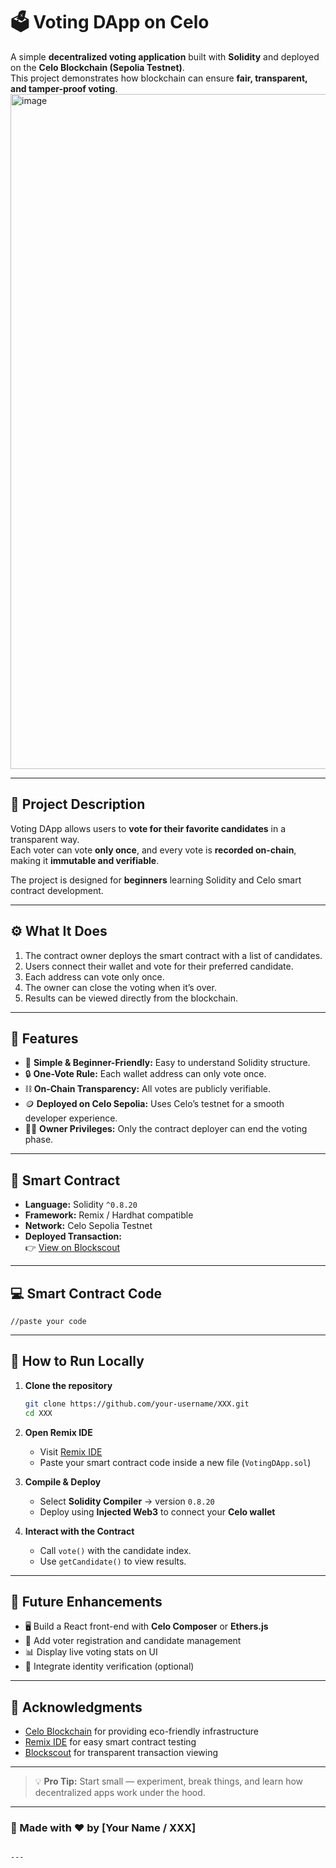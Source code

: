 
# 🗳️ Voting DApp on Celo

A simple **decentralized voting application** built with **Solidity** and deployed on the **Celo Blockchain (Sepolia Testnet)**.  
This project demonstrates how blockchain can ensure **fair, transparent, and tamper-proof voting**.
<img width="1920" height="1080" alt="image" src="https://github.com/user-attachments/assets/da4e9bf9-19a0-4222-abda-85a72adae14a" />

---

## 📜 Project Description

Voting DApp allows users to **vote for their favorite candidates** in a transparent way.  
Each voter can vote **only once**, and every vote is **recorded on-chain**, making it **immutable and verifiable**.

The project is designed for **beginners** learning Solidity and Celo smart contract development.

---

## ⚙️ What It Does

1. The contract owner deploys the smart contract with a list of candidates.  
2. Users connect their wallet and vote for their preferred candidate.  
3. Each address can vote only once.  
4. The owner can close the voting when it’s over.  
5. Results can be viewed directly from the blockchain.

---

## 🌟 Features

- 🧠 **Simple & Beginner-Friendly:** Easy to understand Solidity structure.  
- 🔒 **One-Vote Rule:** Each wallet address can only vote once.  
- ⛓️ **On-Chain Transparency:** All votes are publicly verifiable.  
- 🪙 **Deployed on Celo Sepolia:** Uses Celo’s testnet for a smooth developer experience.  
- 👨‍💼 **Owner Privileges:** Only the contract deployer can end the voting phase.

---

## 📄 Smart Contract

- **Language:** Solidity `^0.8.20`  
- **Framework:** Remix / Hardhat compatible  
- **Network:** Celo Sepolia Testnet  
- **Deployed Transaction:**  
  👉 [View on Blockscout](https://celo-sepolia.blockscout.com/tx/0xbe8b13f067e0a65ad72e9dd860c87ee635243725f4e87330087f9845499b6a96)

---

## 💻 Smart Contract Code

```solidity
//paste your code
````

---

## 🚀 How to Run Locally

1. **Clone the repository**

   ```bash
   git clone https://github.com/your-username/XXX.git
   cd XXX
   ```

2. **Open Remix IDE**

   * Visit [Remix IDE](https://remix.ethereum.org)
   * Paste your smart contract code inside a new file (`VotingDApp.sol`)

3. **Compile & Deploy**

   * Select **Solidity Compiler** → version `0.8.20`
   * Deploy using **Injected Web3** to connect your **Celo wallet**

4. **Interact with the Contract**

   * Call `vote()` with the candidate index.
   * Use `getCandidate()` to view results.

---

## 🧩 Future Enhancements

* 🖥️ Build a React front-end with **Celo Composer** or **Ethers.js**
* 🧾 Add voter registration and candidate management
* 📊 Display live voting stats on UI
* 🔐 Integrate identity verification (optional)

---

## 🙌 Acknowledgments

* [Celo Blockchain](https://celo.org/) for providing eco-friendly infrastructure
* [Remix IDE](https://remix.ethereum.org/) for easy smart contract testing
* [Blockscout](https://blockscout.com/) for transparent transaction viewing

---

> 💡 **Pro Tip:** Start small — experiment, break things, and learn how decentralized apps work under the hood.

---

### 🧠 Made with ❤️ by [Your Name / XXX]

```

---
